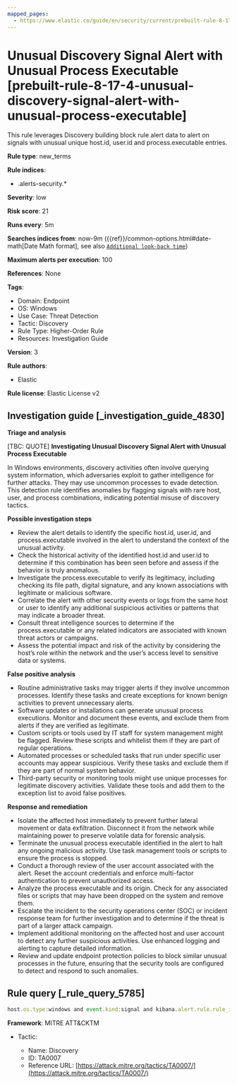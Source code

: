 ```yaml
---
mapped_pages:
  - https://www.elastic.co/guide/en/security/current/prebuilt-rule-8-17-4-unusual-discovery-signal-alert-with-unusual-process-executable.html
---
```


# Unusual Discovery Signal Alert with Unusual Process Executable [prebuilt-rule-8-17-4-unusual-discovery-signal-alert-with-unusual-process-executable]

This rule leverages Discovery building block rule alert data to alert on signals with unusual unique host.id, user.id and process.executable entries.

**Rule type**: new_terms

**Rule indices**:

* .alerts-security.*

**Severity**: low

**Risk score**: 21

**Runs every**: 5m

**Searches indices from**: now-9m ({{ref}}/common-options.html#date-math[Date Math format], see also [`Additional look-back time`](docs-content://solutions/security/detect-and-alert/create-detection-rule.md#rule-schedule))

**Maximum alerts per execution**: 100

**References**: None

**Tags**:

* Domain: Endpoint
* OS: Windows
* Use Case: Threat Detection
* Tactic: Discovery
* Rule Type: Higher-Order Rule
* Resources: Investigation Guide

**Version**: 3

**Rule authors**:

* Elastic

**Rule license**: Elastic License v2

## Investigation guide [_investigation_guide_4830]

**Triage and analysis**

[TBC: QUOTE]
**Investigating Unusual Discovery Signal Alert with Unusual Process Executable**

In Windows environments, discovery activities often involve querying system information, which adversaries exploit to gather intelligence for further attacks. They may use uncommon processes to evade detection. This detection rule identifies anomalies by flagging signals with rare host, user, and process combinations, indicating potential misuse of discovery tactics.

**Possible investigation steps**

* Review the alert details to identify the specific host.id, user.id, and process.executable involved in the alert to understand the context of the unusual activity.
* Check the historical activity of the identified host.id and user.id to determine if this combination has been seen before and assess if the behavior is truly anomalous.
* Investigate the process.executable to verify its legitimacy, including checking its file path, digital signature, and any known associations with legitimate or malicious software.
* Correlate the alert with other security events or logs from the same host or user to identify any additional suspicious activities or patterns that may indicate a broader threat.
* Consult threat intelligence sources to determine if the process.executable or any related indicators are associated with known threat actors or campaigns.
* Assess the potential impact and risk of the activity by considering the host’s role within the network and the user’s access level to sensitive data or systems.

**False positive analysis**

* Routine administrative tasks may trigger alerts if they involve uncommon processes. Identify these tasks and create exceptions for known benign activities to prevent unnecessary alerts.
* Software updates or installations can generate unusual process executions. Monitor and document these events, and exclude them from alerts if they are verified as legitimate.
* Custom scripts or tools used by IT staff for system management might be flagged. Review these scripts and whitelist them if they are part of regular operations.
* Automated processes or scheduled tasks that run under specific user accounts may appear suspicious. Verify these tasks and exclude them if they are part of normal system behavior.
* Third-party security or monitoring tools might use unique processes for legitimate discovery activities. Validate these tools and add them to the exception list to avoid false positives.

**Response and remediation**

* Isolate the affected host immediately to prevent further lateral movement or data exfiltration. Disconnect it from the network while maintaining power to preserve volatile data for forensic analysis.
* Terminate the unusual process executable identified in the alert to halt any ongoing malicious activity. Use task management tools or scripts to ensure the process is stopped.
* Conduct a thorough review of the user account associated with the alert. Reset the account credentials and enforce multi-factor authentication to prevent unauthorized access.
* Analyze the process executable and its origin. Check for any associated files or scripts that may have been dropped on the system and remove them.
* Escalate the incident to the security operations center (SOC) or incident response team for further investigation and to determine if the threat is part of a larger attack campaign.
* Implement additional monitoring on the affected host and user account to detect any further suspicious activities. Use enhanced logging and alerting to capture detailed information.
* Review and update endpoint protection policies to block similar unusual processes in the future, ensuring that the security tools are configured to detect and respond to such anomalies.


## Rule query [_rule_query_5785]

```js
host.os.type:windows and event.kind:signal and kibana.alert.rule.rule_id:"1d72d014-e2ab-4707-b056-9b96abe7b511"
```

**Framework**: MITRE ATT&CKTM

* Tactic:

    * Name: Discovery
    * ID: TA0007
    * Reference URL: [https://attack.mitre.org/tactics/TA0007/](https://attack.mitre.org/tactics/TA0007/)



